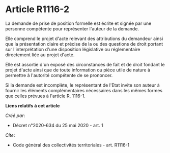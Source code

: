 # Article R1116-2

La demande de prise de position formelle est écrite et signée par une personne compétente pour représenter l'auteur de la
demande. 

Elle comprend le projet d'acte relevant des attributions du demandeur ainsi que la présentation claire et précise de la ou
des questions de droit portant sur l'interprétation d'une disposition législative ou réglementaire directement liée au projet
d'acte. 

Elle est assortie d'un exposé des circonstances de fait et de droit fondant le projet d'acte ainsi que de toute information
ou pièce utile de nature à permettre à l'autorité compétente de se prononcer. 

Si la demande est incomplète, le représentant de l'Etat invite son auteur à fournir les éléments complémentaires nécessaires
dans les mêmes formes que celles prévues à l'article R. 1116-1.

**Liens relatifs à cet article**

_Créé par_:

  - Décret n°2020-634 du 25 mai 2020 - art. 1

_Cite_:

  - Code général des collectivités territoriales - art. R1116-1
